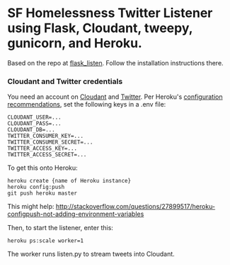# SF Homelessness Twitter Listener using Flask, Cloudant, tweepy, gunicorn, and Heroku.

Based on the repo at [flask_listen](https://github.com/garbados/flask_listen). Follow the installation instructions there.

### Cloudant and Twitter credentials

You need an account on [Cloudant](https://cloudant.com/) and [Twitter](https://dev.twitter.com/). Per Heroku's [configuration recommendations](https://devcenter.heroku.com/articles/config-vars), set the following keys in a .env file:

    CLOUDANT_USER=...
    CLOUDANT_PASS=...
    CLOUDANT_DB=...
    TWITTER_CONSUMER_KEY=...
    TWITTER_CONSUMER_SECRET=...
    TWITTER_ACCESS_KEY=...
    TWITTER_ACCESS_SECRET=...

To get this onto Heroku:

    heroku create {name of Heroku instance}
    heroku config:push
    git push heroku master

This might help: http://stackoverflow.com/questions/27899517/heroku-configpush-not-adding-environment-variables

Then, to start the listener, enter this:

    heroku ps:scale worker=1

The worker runs listen.py to stream tweets into Cloudant.
